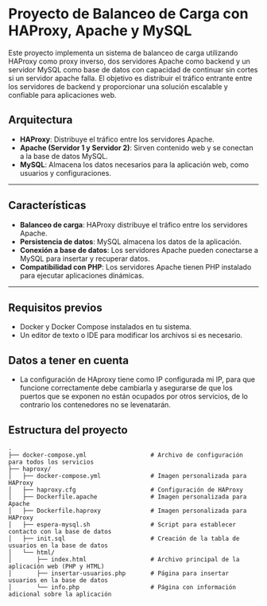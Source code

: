 # Proyecto de Balanceo de Carga con HAProxy, Apache y MySQL

Este proyecto implementa un sistema de balanceo de carga utilizando HAProxy como proxy inverso, dos servidores Apache como backend y un servidor MySQL como base de datos con capacidad de continuar sin cortes si un servidor apache falla. El objetivo es distribuir el tráfico entrante entre los servidores
de backend y proporcionar una solución escalable y confiable para aplicaciones web.

## Arquitectura

- **HAProxy**: Distribuye el tráfico entre los servidores Apache.
- **Apache (Servidor 1 y Servidor 2)**: Sirven contenido web y se conectan a la base de datos MySQL.
- **MySQL**: Almacena los datos necesarios para la aplicación web, como usuarios y configuraciones.

---

## Características

- **Balanceo de carga**: HAProxy distribuye el tráfico entre los servidores Apache.
- **Persistencia de datos**: MySQL almacena los datos de la aplicación.
- **Conexión a base de datos**: Los servidores Apache pueden conectarse a MySQL para insertar y recuperar datos.
- **Compatibilidad con PHP**: Los servidores Apache tienen PHP instalado para ejecutar aplicaciones dinámicas.

---

## Requisitos previos

- Docker y Docker Compose instalados en tu sistema.
- Un editor de texto o IDE para modificar los archivos si es necesario.


## Datos a tener en cuenta

- La configuración de HAproxy tiene como IP configurada mi IP, para que funcione correctamente debe cambiarla y asegurarse de que los puertos que se exponen no están ocupados por otros servicios, de lo contrario los contenedores no se levenatarán.


## Estructura del proyecto

```plaintext
.
├── docker-compose.yml                  # Archivo de configuración para todos los servicios
├── haproxy/
│   ├── docker-compose.yml              # Imagen personalizada para HAProxy
│   ├── haproxy.cfg                     # Configuración de HAProxy
│   ├── Dockerfile.apache               # Imagen personalizada para Apache
│   ├── Dockerfile.haproxy              # Imagen personalizada para HAProxy
│   ├── espera-mysql.sh                 # Script para establecer contacto con la base de datos
│   ├── init.sql                        # Creación de la tabla de usuarios en la base de datos
│   └── html/
│       ├── index.html                  # Archivo principal de la aplicación web (PHP y HTML)
│       ├── insertar-usuarios.php       # Página para insertar usuarios en la base de datos
│       └── info.php                    # Página con información adicional sobre la aplicación
